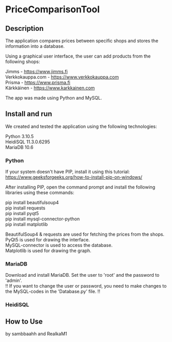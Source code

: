 # PriceComparisonTool

## Description
The application compares prices between specific shops and stores the information into a database.


Using a graphical user interface, the user can add products from the following shops:  

Jimms - https://www.jimms.fi  
Verkkokauppa.com - https://www.verkkokauppa.com  
Prisma - https://www.prisma.fi  
Kärkkäinen - https://www.karkkainen.com  

The app was made using Python and MySQL.


## Install and run
We created and tested the application using the following technologies:  

Python 3.10.5  
HeidiSQL 11.3.0.6295  
MariaDB 10.6  

### Python  

If your system doesn't have PIP, install it using this tutorial:  
https://www.geeksforgeeks.org/how-to-install-pip-on-windows/

After installing PIP, open the command prompt and install the following libraries using these commands:

pip install beautifulsoup4  
pip install requests  
pip install pyqt5  
pip install mysql-connector-python  
pip install matplotlib   

BeautifulSoup4 & requests are used for fetching the prices from the shops.  
PyQt5 is used for drawing the interface.  
MySQL-connector is used to access the database.  
Matplotlib is used for drawing the graph.  


### MariaDB
Download and install MariaDB. Set the user to 'root' and the password to 'admin'.  
!! If you want to change the user or password, you need to make changes to the MySQL-codes in the 'Database.py' file. !!


### HeidiSQL




## How to Use

















by sambbaahh and RealkaM1
